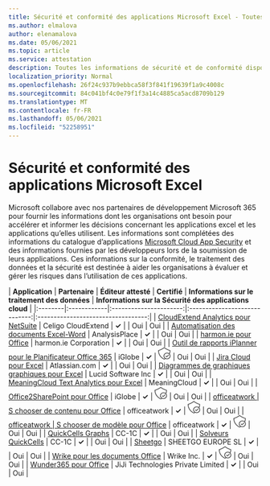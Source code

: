 ```yaml
---
title: Sécurité et conformité des applications Microsoft Excel - Toutes les applications
ms.author: elmalova
author: elenamalova
ms.date: 05/06/2021
ms.topic: article
ms.service: attestation
description: Toutes les informations de sécurité et de conformité disponibles pour toutes les applications Microsoft Excel.
localization_priority: Normal
ms.openlocfilehash: 26f24c937b9ebbca58f3f841f19639f1a9c4008c
ms.sourcegitcommit: 84c041bf4c0e79f1f3a14c4885ca5acd8709b129
ms.translationtype: MT
ms.contentlocale: fr-FR
ms.lasthandoff: 05/06/2021
ms.locfileid: "52258951"
---
```

# <a name="microsoft-excel-app-security-and-compliance"></a>Sécurité et conformité des applications Microsoft Excel

Microsoft collabore avec nos partenaires de développement Microsoft 365 pour fournir les informations dont les organisations ont besoin pour accélérer et informer les décisions concernant les applications excel et les applications qu’elles utilisent. Les informations sont complétées des informations du catalogue d’applications [Microsoft Cloud App Security](https://www.microsoft.com/en-us/enterprise-mobility-security/cloud-app-security) et des informations fournies par les développeurs lors de la soumission de leurs applications. Ces informations sur la conformité, le traitement des données et la sécurité est destinée à aider les organisations à évaluer et gérer les risques dans l’utilisation de ces applications.

| **Application** | **Partenaire** | **Éditeur attesté** | **Certifié** | **Informations sur le traitement des données** | **Informations sur la Sécurité des applications cloud** |
|:--------|:------------|:----------------------:|:-----------------------------:|:----------------------------------:|
| [CloudExtend Analytics pour NetSuite](./celigo-cloudextend-analytics-for-netsuite.md) | Celigo CloudExtend | **✓** |  | Oui | Oui |
| [Automatisation des documents Excel-Word](./analysisplace-excel-to-word-document-automation.md) | AnalysisPlace | **✓** |  | Oui | Oui |
| [harmon.ie pour Office](./harmonie-corporation-for-office.md) | harmon.ie Corporation | **✓** |  | Oui | Oui |
| [Outil de rapports iPlanner pour le Planificateur Office 365](./iglobe-iplanner-reporting-tool-for-office-365-planner.md) | iGlobe | **✓** | <img alt="Certified application badge" src="../media/certified-badge.png" height="25" width="25" /> | Oui | Oui |
| [Jira Cloud pour Excel](./atlassiancom-jira-cloud-for-excel.md) | Atlassian.com | **✓** |  | Oui | Oui |
| [Diagrammes de graphiques graphiques pour Excel](./lucid-software-inc-lucidchart-diagrams-for-excel.md) | Lucid Software Inc | **✓** |  | Oui | Oui |
| [MeaningCloud Text Analytics pour Excel](./meaningcloud-text-analytics-for-excel.md) | MeaningCloud | **✓** |  | Oui | Oui |
| [Office2SharePoint pour Office](./iglobe-office2sharepoint-for-office.md) | iGlobe | **✓** | <img alt="Certified application badge" src="../media/certified-badge.png" height="25" width="25" /> | Oui | Oui |
| [officeatwork | S chooser de contenu pour Office](./officeatwork-officeatworkcontent-chooser-for-office.md) | officeatwork | **✓** | <img alt="Certified application badge" src="../media/certified-badge.png" height="25" width="25" /> | Oui | Oui |
| [officeatwork | S chooser de modèle pour Office](./officeatwork-officeatworktemplate-chooser-for-office.md) | officeatwork | **✓** | <img alt="Certified application badge" src="../media/certified-badge.png" height="25" width="25" /> | Oui | Oui |
| [QuickCells Graphs](./cc-1c-quickcells-graphs.md) | CC-1C | **✓** |  | Oui | Oui |
| [Solveurs QuickCells](./cc-1c-quickcells-solvers.md) | CC-1C | **✓** |  | Oui | Oui |
| [Sheetgo](./sheetgo-europe-sl.md) | SHEETGO EUROPE SL | **✓** |  | Oui | Oui |
| [Wrike pour les documents Office](./wrike-inc-for-office-documents.md) | Wrike Inc. | **✓** | <img alt="Certified application badge" src="../media/certified-badge.png" height="25" width="25" /> | Oui | Oui |
| [Wunder365 pour Office](./jiji-technologies-private-limited-wunder365-for-office.md) | JiJi Technologies Private Limited | **✓** |  | Oui | Oui |
